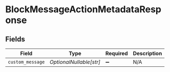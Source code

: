 # BlockMessageActionMetadataResponse


## Fields

| Field                   | Type                    | Required                | Description             |
| ----------------------- | ----------------------- | ----------------------- | ----------------------- |
| `custom_message`        | *OptionalNullable[str]* | :heavy_minus_sign:      | N/A                     |